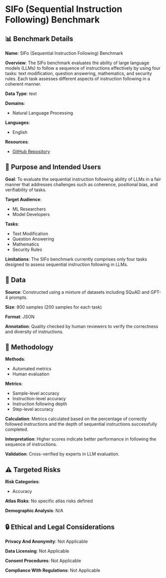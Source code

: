 # SIFo (Sequential Instruction Following) Benchmark

## 📊 Benchmark Details

**Name**: SIFo (Sequential Instruction Following) Benchmark

**Overview**: The SIFo benchmark evaluates the ability of large language models (LLMs) to follow a sequence of instructions effectively by using four tasks: text modification, question answering, mathematics, and security rules. Each task assesses different aspects of instruction following in a coherent manner.

**Data Type**: text

**Domains**:
- Natural Language Processing

**Languages**:
- English

**Resources**:
- [GitHub Repository](https://github.com/shin-ee-chen/SIFo)

## 🎯 Purpose and Intended Users

**Goal**: To evaluate the sequential instruction following ability of LLMs in a fair manner that addresses challenges such as coherence, positional bias, and verifiability of tasks.

**Target Audience**:
- ML Researchers
- Model Developers

**Tasks**:
- Text Modification
- Question Answering
- Mathematics
- Security Rules

**Limitations**: The SIFo benchmark currently comprises only four tasks designed to assess sequential instruction following in LLMs.

## 💾 Data

**Source**: Constructed using a mixture of datasets including SQuAD and GPT-4 prompts.

**Size**: 800 samples (200 samples for each task)

**Format**: JSON

**Annotation**: Quality checked by human reviewers to verify the correctness and diversity of instructions.

## 🔬 Methodology

**Methods**:
- Automated metrics
- Human evaluation

**Metrics**:
- Sample-level accuracy
- Instruction-level accuracy
- Instruction following depth
- Step-level accuracy

**Calculation**: Metrics calculated based on the percentage of correctly followed instructions and the depth of sequential instructions successfully completed.

**Interpretation**: Higher scores indicate better performance in following the sequence of instructions.

**Validation**: Cross-verified by experts in LLM evaluation.

## ⚠️ Targeted Risks

**Risk Categories**:
- Accuracy

**Atlas Risks**:
No specific atlas risks defined

**Demographic Analysis**: N/A

## 🔒 Ethical and Legal Considerations

**Privacy And Anonymity**: Not Applicable

**Data Licensing**: Not Applicable

**Consent Procedures**: Not Applicable

**Compliance With Regulations**: Not Applicable
